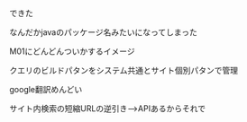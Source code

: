 できた

なんだかjavaのパッケージ名みたいになってしまった

M01にどんどんついかするイメージ

クエリのビルドパタンをシステム共通とサイト個別パタンで管理

google翻訳めんどい


サイト内検索の短縮URLの逆引き-->APIあるからそれで
